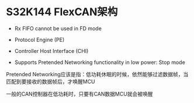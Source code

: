 # S32K144 FlexCAN架构

* Rx FIFO cannot be used in FD mode


* Protocol Engine (PE)
* Controller Host Interface (CHI)


* Supports Pretended Networking functionality in low power: Stop mode

Pretended Networking应该是指：低功耗休眠的时候，依然能够过滤数据帧，当匹配到要接收的数据帧后，才唤醒MCU

一般的CAN控制器在低功耗时，只要有CAN数据MCU就会被唤醒
